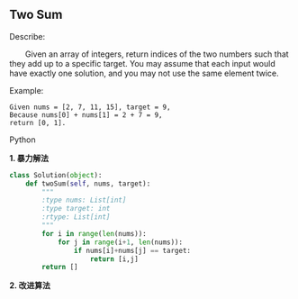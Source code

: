 ## Two Sum

Describe:

&emsp;&emsp;Given an array of integers, return indices of the two numbers such that they add up to a specific target.
You may assume that each input would have exactly one solution, and you may not use the same element twice.

Example:

    Given nums = [2, 7, 11, 15], target = 9,
    Because nums[0] + nums[1] = 2 + 7 = 9,
    return [0, 1].

Python

**1. 暴力解法**
```Python
class Solution(object):
    def twoSum(self, nums, target):
        """
        :type nums: List[int]
        :type target: int
        :rtype: List[int]
        """
        for i in range(len(nums)):
            for j in range(i+1, len(nums)):
                if nums[i]+nums[j] == target:
                    return [i,j]
        return []
```

**2. 改进算法**